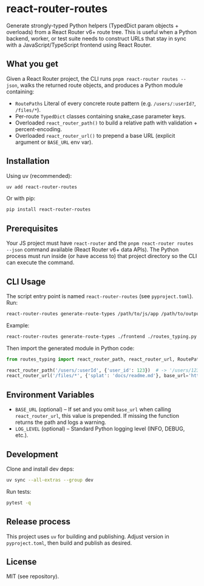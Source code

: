 react-router-routes
====================

Generate strongly-typed Python helpers (TypedDict param objects + overloads) from a React Router v6+ route tree. This is useful when a Python backend, worker, or test suite needs to construct URLs that stay in sync with a JavaScript/TypeScript frontend using React Router.

What you get
------------
Given a React Router project, the CLI runs `pnpm react-router routes --json`, walks the returned route objects, and produces a Python module containing:

* `RoutePaths` Literal of every concrete route pattern (e.g. `/users/:userId?`, `/files/*`).
* Per-route `TypedDict` classes containing snake_case parameter keys.
* Overloaded `react_router_path()` to build a relative path with validation + percent-encoding.
* Overloaded `react_router_url()` to prepend a base URL (explicit argument or `BASE_URL` env var).

Installation
------------
Using uv (recommended):

```bash
uv add react-router-routes
```

Or with pip:

```bash
pip install react-router-routes
```

Prerequisites
-------------
Your JS project must have `react-router` and the `pnpm react-router routes --json` command available (React Router v6+ data APIs). The Python process must run inside (or have access to) that project directory so the CLI can execute the command.

CLI Usage
---------
The script entry point is named `react-router-routes` (see `pyproject.toml`). Run:

```bash
react-router-routes generate-route-types /path/to/js/app /path/to/output/routes_typing.py
```

Example:

```bash
react-router-routes generate-route-types ./frontend ./routes_typing.py
```

Then import the generated module in Python code:

```python
from routes_typing import react_router_path, react_router_url, RoutePaths

react_router_path('/users/:userId', {'user_id': 123})  # -> '/users/123'
react_router_url('/files/*', {'splat': 'docs/readme.md'}, base_url='https://example.com')
```

Environment Variables
---------------------
* `BASE_URL` (optional) – If set and you omit `base_url` when calling `react_router_url`, this value is prepended. If missing the function returns the path and logs a warning.
* `LOG_LEVEL` (optional) – Standard Python logging level (INFO, DEBUG, etc.).

Development
-----------
Clone and install dev deps:

```bash
uv sync --all-extras --group dev
```

Run tests:

```bash
pytest -q
```

Release process
---------------
This project uses `uv` for building and publishing. Adjust version in `pyproject.toml`, then build and publish as desired.

License
-------
MIT (see repository).
